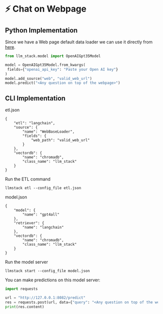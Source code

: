 # ⚡ Chat on Webpage

## Python Implementation

Since we have a Web page default data loader we can use it directly from [here](../getting-started/default-data-types.md#pdf).&#x20;

```python
from llm_stack.model import OpenAIGpt35Model

model = OpenAIGpt35Model.from_kwargs(
 fields={"openai_api_key": "Paste your Open AI key"}
)
model.add_source("web", "valid_web_url")
model.predict("<Any question on top of the webpage>")
```

## CLI Implementation

etl.json

```
{
    "etl": "langchain",
    "source": {
        "name": "WebBaseLoader",
        "fields": {
            "web_path": "valid_web_url"
        }
    },
    "vectordb": {
        "name": "chromadb",
        "class_name": "llm_stack"
    }
}
```

Run the ETL command

```
llmstack etl --config_file etl.json
```

model.json

```
{
    "model": {
        "name": "gpt4all"
    },
    "retriever": {
        "name": "langchain"
    },
    "vectordb": {
        "name": "chromadb",
        "class_name": "llm_stack"
    }
}
```

Run the model server

```
llmstack start --config_file model.json
```

You can make predictions on this model server:

```python
import requests

url = "http://127.0.0.1:8082/predict"
res = requests.post(url, data={"query": "<Any question on top of the web page>"})
print(res.content)
```

